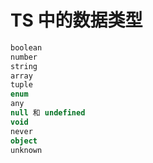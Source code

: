 # TS 中的数据类型

```ts
boolean 
number
string
array
tuple
enum
any
null 和 undefined
void
never
object
unknown
```